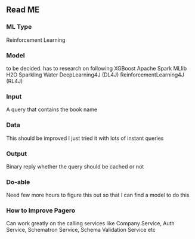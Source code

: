 ## Read ME 

### ML Type 
Reinforcement Learning

### Model 
to be decided. has to research on following 
XGBoost 
Apache Spark MLlib 
H2O Sparkling Water 
DeepLearning4J (DL4J)
ReinforcementLearning4J (RL4J)

### Input 
A query that contains the book name 

### Data
This should be improved I just tried it with lots of instant queries 

### Output 
Binary reply whether the query should be cached or not

### Do-able 
Need few more hours to figure this out so that I can find a model to do this

### How to Improve Pagero 
Can work greatly on the calling services like 
Company Service, Auth Service, Schematron Service, Schema Validation Service etc  

